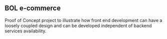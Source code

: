 ## BOL e-commerce
Proof of Concept project to illustrate how front end development can have a loosely coupled design and can be developed independent of backend services availability.
